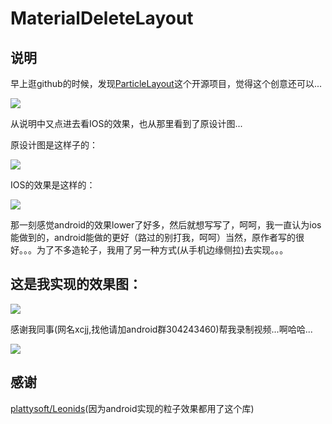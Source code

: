 MaterialDeleteLayout
================================================

说明
-------------------------------------------------
早上逛github的时候，发现[ParticleLayout](https://github.com/ZhaoKaiQiang/ParticleLayout)这个开源项目，觉得这个创意还可以...

![](https://camo.githubusercontent.com/092e00676b8f15550ea758aa2b03f974832e5834/687474703a2f2f69332e74696574756b752e636f6d2f613231363366393065623934663831642e676966)

从说明中又点进去看IOS的效果，也从那里看到了原设计图...

原设计图是这样子的：

![](https://camo.githubusercontent.com/490039a4bea1e9a298d83ae344d124c872620ea6/68747470733a2f2f6431337961637572716a676172612e636c6f756466726f6e742e6e65742f75736572732f3734373835372f73637265656e73686f74732f323234353632362f5f5f5f5f2e6769663f7261773d74727565)

IOS的效果是这样的：

![](https://github.com/MartinRGB/MTMaterialDelete/raw/master/342.gif?raw=true)

那一刻感觉android的效果lower了好多，然后就想写写了，呵呵，我一直认为ios能做到的，android能做的更好（路过的别打我，呵呵）当然，原作者写的很好。。。为了不多造轮子，我用了另一种方式(从手机边缘侧拉)去实现。。。

这是我实现的效果图：
--------------------------------------------

![](http://www.apkbus.com/data/attachment/forum/201509/21/155948g6lorqr6olkkikfk.png)

感谢我同事(网名xcjj,找他请加android群304243460)帮我录制视频...啊哈哈...

![](http://www.apkbus.com/data/attachment/forum/201509/21/153255yl2wq6ghziqywizb.gif)

感谢
---------------------------------------------------------------
[plattysoft/Leonids](https://github.com/plattysoft/Leonids)(因为android实现的粒子效果都用了这个库)
